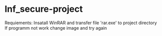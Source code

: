 # Inf_secure-project
Requiements:
Insatall WinRAR and transfer file 'rar.exe' to project directory
If programm not work change image and try again
